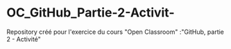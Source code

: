 # OC_GitHub_Partie-2-Activit-
Repository créé pour l'exercice du cours "Open Classroom" :"GitHub, partie 2  - Activité"
